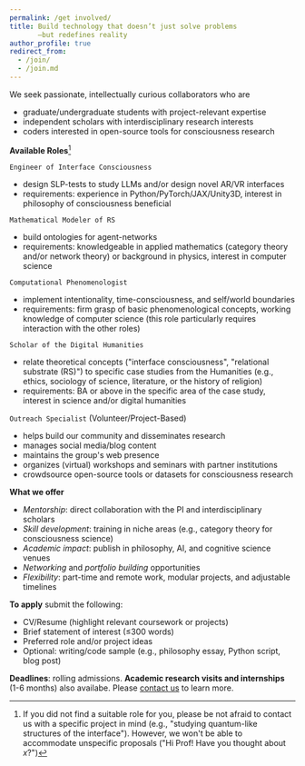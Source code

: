 ```yaml
---
permalink: /get involved/
title: Build technology that doesn’t just solve problems
       —but redefines reality 
author_profile: true
redirect_from: 
  - /join/
  - /join.md
---
```


<p> </p>
<p> </p>
We seek passionate, intellectually curious collaborators who are 

* graduate/undergraduate students with project-relevant expertise
* independent scholars with interdisciplinary research interests
* coders interested in open-source tools for consciousness research

**Available Roles**[^1]
 
`Engineer of Interface Consciousness`
  * design SLP-tests to study LLMs and/or design novel AR/VR interfaces
  * requirements: experience in Python/PyTorch/JAX/Unity3D, interest in philosophy of consciousness beneficial 

`Mathematical Modeler of RS`
  * build ontologies for agent-networks
  * requirements: knowledgeable in applied mathematics (category theory and/or network theory) or background in physics, interest in computer science

`Computational Phenomenologist`
  * implement intentionality, time-consciousness, and self/world boundaries 
  * requirements: firm grasp of basic phenomenological concepts, working knowledge of computer science (this role particularly requires interaction with the other roles)
      
`Scholar of the Digital Humanities` 
  * relate theoretical concepts ("interface consciousness", "relational substrate (RS)") to specific case studies from the Humanities (e.g., ethics, sociology of science, literature, or the history of religion)
  * requirements: BA or above in the specific area of the case study, interest in science and/or digital humanities

<!--
`Physical Research Scientist`
 * applying the interface idea to empirical (physical) sciences
 * requirements: skilled in experimental physics/chemistry/biology, familiarity with the basics of lab work, and able to design new empirical protocols.
-->

   
`Outreach Specialist` (Volunteer/Project-Based)
  * helps build our community and disseminates research
  * manages social media/blog content 
  * maintains the group's web presence
  * organizes (virtual) workshops and seminars with partner institutions
  * crowdsource open-source tools or datasets for consciousness research

**What we offer**

* _Mentorship_: direct collaboration with the PI and interdisciplinary scholars
* _Skill development_: training in niche areas (e.g., category theory for consciousness science)
* _Academic impact_: publish in philosophy, AI, and cognitive science venues
* _Networking_ and _portfolio building_ opportunities
* _Flexibility_: part-time and remote work, modular projects, and adjustable timelines

**To apply** submit the following:

* CV/Resume (highlight relevant coursework or projects)
* Brief statement of interest (≤300 words)
* Preferred role and/or project ideas
* Optional: writing/code sample (e.g., philosophy essay, Python script, blog post)

[^1]: If you did not find a suitable role for you, please be not afraid to contact us with a specific project in mind (e.g., "studying quantum-like structures of the interface"). However, we won't be able to accommodate unspecific proposals ("Hi Prof! Have you thought about _x_?")

**Deadlines**: rolling admissions. **Academic research visits and internships** (1-6 months) also availabe. Please [contact us](mailto:robert.prentner@amcs.science) to learn more.
